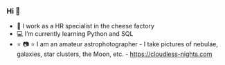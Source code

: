 ### Hi 👋

- :office: I work as a HR specialist in the cheese factory
- :computer: I’m currently learning Python and SQL
- :star: :camera: :star: I am an amateur astrophotographer - I take pictures of nebulae, galaxies, star clusters, the Moon, etc. - https://cloudless-nights.com



